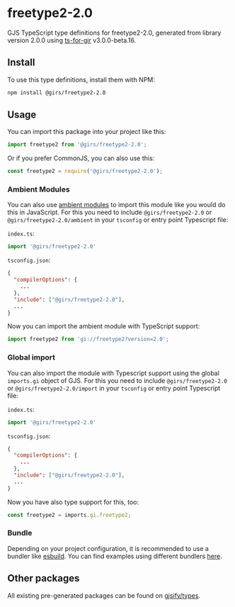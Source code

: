 
# freetype2-2.0

GJS TypeScript type definitions for freetype2-2.0, generated from library version 2.0.0 using [ts-for-gir](https://github.com/gjsify/ts-for-gir) v3.0.0-beta.16.


## Install

To use this type definitions, install them with NPM:
```bash
npm install @girs/freetype2-2.0
```

## Usage

You can import this package into your project like this:
```ts
import freetype2 from '@girs/freetype2-2.0';
```

Or if you prefer CommonJS, you can also use this:
```ts
const freetype2 = require('@girs/freetype2-2.0');
```

### Ambient Modules

You can also use [ambient modules](https://github.com/gjsify/ts-for-gir/tree/main/packages/cli#ambient-modules) to import this module like you would do this in JavaScript.
For this you need to include `@girs/freetype2-2.0` or `@girs/freetype2-2.0/ambient` in your `tsconfig` or entry point Typescript file:

`index.ts`:
```ts
import '@girs/freetype2-2.0'
```

`tsconfig.json`:
```json
{
  "compilerOptions": {
    ...
  },
  "include": ["@girs/freetype2-2.0"],
  ...
}
```

Now you can import the ambient module with TypeScript support: 

```ts
import freetype2 from 'gi://freetype2?version=2.0';
```

### Global import

You can also import the module with Typescript support using the global `imports.gi` object of GJS.
For this you need to include `@girs/freetype2-2.0` or `@girs/freetype2-2.0/import` in your `tsconfig` or entry point Typescript file:

`index.ts`:
```ts
import '@girs/freetype2-2.0'
```

`tsconfig.json`:
```json
{
  "compilerOptions": {
    ...
  },
  "include": ["@girs/freetype2-2.0"],
  ...
}
```

Now you have also type support for this, too:

```ts
const freetype2 = imports.gi.freetype2;
```

### Bundle

Depending on your project configuration, it is recommended to use a bundler like [esbuild](https://esbuild.github.io/). You can find examples using different bundlers [here](https://github.com/gjsify/ts-for-gir/tree/main/examples).

## Other packages

All existing pre-generated packages can be found on [gjsify/types](https://github.com/gjsify/types).

